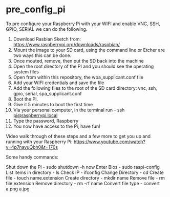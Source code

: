 # pre_config_pi

To pre configure your Raspberry Pi with your WIFI and enable VNC, SSH, GPIO, SERIAL we can do the following.

1. Download Rasbian Sketch from: https://www.raspberrypi.org/downloads/raspbian/
2. Mount the image to your SD card, using the command line or Etcher are two ways this can be done.
3. Once mouted, remove, then put the SD back into the machine
4. Open the root directory of the PI and you should see the operating system files
5. Open from within this repository, the wpa_supplicant.conf file
6. Add your WIFI credentials and save the file
7. Add the following files to the root of the SD card directory: vnc, ssh, gpio, serial, spa_supplicant.conf
8. Boot the PI.
9. Give it 5 minutes to boot the first time
10. Via your personal computer, in the terminal run - ssh pi@raspberrypi.local 
11. Type the password, Raspberry
12. You now have access to the Pi, have fun!

Video walk through of these steps and a few more to get you up and running with your Raspberry Pi: 
https://www.youtube.com/watch?v=4p7navuQbh0&t=170s

Some handy commands:

Shut down the Pi - sudo shutdown -h now
Enter Bios - sudo raspi-config
List items in directory - ls
Check IP - ifconfig
Change Directory - cd
Create file - touch name.extension
Create directory - mkdir name
Remove file - rm file.extension
Remove directory - rm -rf name
Convert file type - convert a.png a.jpg



